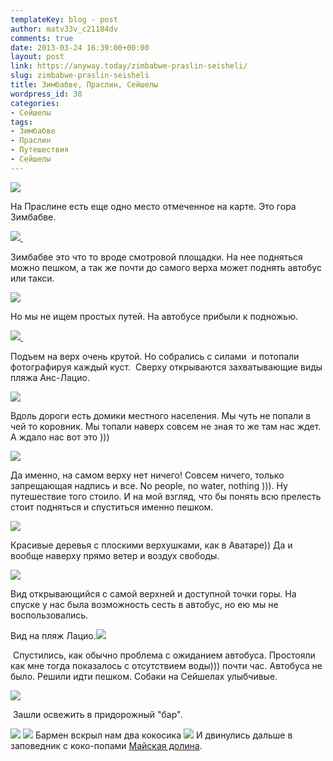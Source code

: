 ```yaml
---
templateKey: blog - post
author: matv33v_c21184dv
comments: true
date: 2013-03-24 16:39:00+00:00
layout: post
link: https://anyway.today/zimbabwe-praslin-seisheli/
slug: zimbabwe-praslin-seisheli
title: Зимбабве, Праслин, Сейшелы
wordpress_id: 38
categories:
- Сейшелы
tags:
- Зимбабве
- Праслин
- Путешествия
- Сейшелы
---
```








[![](http://anyway.today/wp-content/uploads/2013/03/IMG_1699-300x200.jpg)](http://anyway.today/wp-content/uploads/2013/03/IMG_1699.jpg)





На Праслине есть еще одно место отмеченное на карте. Это гора Зимбабве.

<!-- more -->


[![](http://anyway.today/wp-content/uploads/2013/03/IMG_1721-300x200.jpg) ](http://anyway.today/wp-content/uploads/2013/03/IMG_1721.jpg)




Зимбабве это что то вроде смотровой площадки. На нее подняться можно пешком, а так же почти до самого верха может поднять автобус или такси.




[![](http://anyway.today/wp-content/uploads/2013/03/IMG_1559-300x200.jpg)](http://anyway.today/wp-content/uploads/2013/03/IMG_1559.jpg)


Но мы не ищем простых путей. На автобусе прибыли к подножью.


[![](http://anyway.today/wp-content/uploads/2013/03/IMG_1570-300x200.jpg) ](http://anyway.today/wp-content/uploads/2013/03/IMG_1570.jpg)




Подъем на верх очень крутой. Но собрались с силами  и потопали фотографируя каждый куст.  Сверху открываются захватывающие виды пляжа Анс-Лацио.




[![](http://anyway.today/wp-content/uploads/2013/03/IMG_16991-300x200.jpg)](http://anyway.today/wp-content/uploads/2013/03/IMG_16991.jpg)


Вдоль дороги есть домики местного населения. Мы чуть не попали в чей то коровник. Мы топали наверх совсем не зная то же там нас ждет. А ждало нас вот это )))


[![](http://anyway.today/wp-content/uploads/2013/03/IMG_1748-300x200.jpg)](http://anyway.today/wp-content/uploads/2013/03/IMG_1748.jpg)




Да именно, на самом верху нет ничего! Совсем ничего, только запрещающая надпись и все. No people, no water, nothing ))). Ну путешествие того стоило. И на мой взгляд, что бы понять всю прелесть стоит подняться и спуститься именно пешком.





[![](http://anyway.today/wp-content/uploads/2013/03/IMG_1582-300x200.jpg)](http://anyway.today/wp-content/uploads/2013/03/IMG_1582.jpg)


Красивые деревья с плоскими верхушками, как в Аватаре)) Да и вообще наверху прямо ветер и воздух свободы.


[![](http://anyway.today/wp-content/uploads/2013/03/IMG_1715-300x200.jpg)](http://anyway.today/wp-content/uploads/2013/03/IMG_1715.jpg)




Вид открывающийся с самой верхней и доступной точки горы. На спуске у нас была возможность сесть в автобус, но ею мы не воспользовались.





Вид на пляж Лацио.[![](http://anyway.today/wp-content/uploads/2013/03/IMG_1832-300x200.jpg)](http://anyway.today/wp-content/uploads/2013/03/IMG_1832.jpg)







 Спустились, как обычно проблема с ожиданием автобуса. Простояли как мне тогда показалось с отсутствием воды))) почти час. Автобуса не было. Решили идти пешком. Собаки на Сейшелах улыбчивые.




[![](http://anyway.today/wp-content/uploads/2013/03/MG_1951-300x200.jpg)](http://anyway.today/wp-content/uploads/2013/03/MG_1951.jpg)




 Зашли освежить в придорожный "бар".


![](http://anyway.today/wp-content/uploads/2013/03/IMG_1941-300x200.jpg)
![](http://anyway.today/wp-content/uploads/2013/03/IMG_1943-300x200.jpg)
Бармен вскрыл нам два кокосика
![](http://anyway.today/wp-content/uploads/2013/03/IMG_1937-25D0-25BA-25D0-25BE-25D0-25BF-25D0-25B8-25D1-258F-300x200.jpg)
И двинулись дальше в заповедник с коко-попами [Майская долина](https://anyway.today/maiskaya-dolina-praslin-seisheli/).


